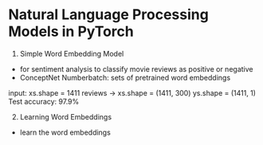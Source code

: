 # Natural Language Processing Models in PyTorch

1. Simple Word Embedding Model

- for sentiment analysis to classify movie reviews as positive or negative
- ConceptNet Numberbatch: sets of pretrained word embeddings

input: xs.shape = 1411 reviews → xs.shape = (1411, 300)
ys.shape = (1411, 1)
Test accuracy: 97.9%

2. Learning Word Embeddings

- learn the word embeddings
